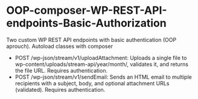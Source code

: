 # OOP-composer-WP-REST-API-endpoints-Basic-Authorization
Two custom WP REST API endpoints with basic authentication (OOP aprouch). Autoload classes with composer
- POST /wp-json/stream/v1/uploadAttachment: Uploads a single file to wp-content/uploads/stream-api/year/month/, validates it, and returns the file URL. Requires authentication.
- POST /wp-json/stream/v1/sendEmail: Sends an HTML email to multiple recipients with a subject, body, and optional attachment URLs (validated). Requires authentication.

